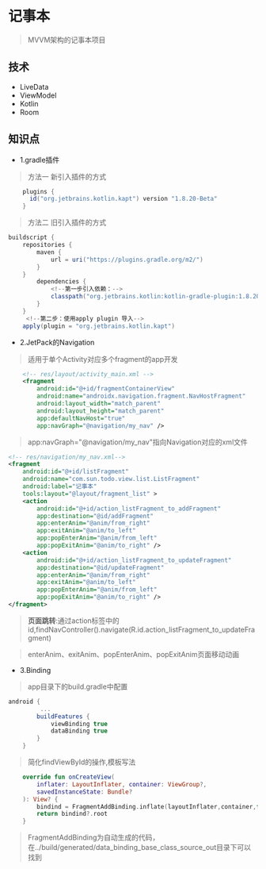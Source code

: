 # 记事本

> MVVM架构的记事本项目

## 技术

+ LiveData
+ ViewModel
+ Kotlin
+ Room

## 知识点

+ 1.gradle插件

> 方法一 新引入插件的方式

```gradle
    plugins {
      id("org.jetbrains.kotlin.kapt") version "1.8.20-Beta"
    }
```

> 方法二 旧引入插件的方式

```gradle
buildscript {
    repositories {
        maven {
            url = uri("https://plugins.gradle.org/m2/")
        }
    }
        dependencies {
            <!--第一步引入依赖：-->
            classpath("org.jetbrains.kotlin:kotlin-gradle-plugin:1.8.20-Beta")
        }
    }
     <!--第二步：使用apply plugin 导入-->
    apply(plugin = "org.jetbrains.kotlin.kapt")
```

+ 2.JetPack的Navigation
> 适用于单个Activity对应多个fragment的app开发
```xml
    <!-- res/layout/activity_main.xml -->
    <fragment
        android:id="@+id/fragmentContainerView"
        android:name="androidx.navigation.fragment.NavHostFragment"
        android:layout_width="match_parent"
        android:layout_height="match_parent"
        app:defaultNavHost="true"
        app:navGraph="@navigation/my_nav" />
```
> app:navGraph="@navigation/my_nav"指向Navigation对应的xml文件

```xml
<!-- res/navigation/my_nav.xml-->
<fragment
    android:id="@+id/listFragment"
    android:name="com.sun.todo.view.list.ListFragment"
    android:label="记事本"
    tools:layout="@layout/fragment_list" >
    <action
        android:id="@+id/action_listFragment_to_addFragment"
        app:destination="@id/addFragment"
        app:enterAnim="@anim/from_right"
        app:exitAnim="@anim/to_left"
        app:popEnterAnim="@anim/from_left"
        app:popExitAnim="@anim/to_right" />
    <action
        android:id="@+id/action_listFragment_to_updateFragment"
        app:destination="@id/updateFragment"
        app:enterAnim="@anim/from_right"
        app:exitAnim="@anim/to_left"
        app:popEnterAnim="@anim/from_left"
        app:popExitAnim="@anim/to_right" />
</fragment>
```
> **页面跳转**:通过action标签中的id,findNavController().navigate(R.id.action_listFragment_to_updateFragment)

> enterAnim、exitAnim、popEnterAnim、popExitAnim页面移动动画
+ 3.Binding
> app目录下的build.gradle中配置
```gradle
android {
         ...
        buildFeatures {
            viewBinding true
            dataBinding true
        }
    }
```
> 简化findViewById的操作,模板写法
```kotlin
    override fun onCreateView(
        inflater: LayoutInflater, container: ViewGroup?,
        savedInstanceState: Bundle?
    ): View? {
        bindind = FragmentAddBinding.inflate(layoutInflater,container,false)
        return bindind?.root
    }
```
> FragmentAddBinding为自动生成的代码，在../build/generated/data_binding_base_class_source_out目录下可以找到